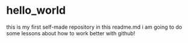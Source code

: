 # hello_world
this is my first self-made repository
in this readme.md i am going to do some lessons about how to work better with github!
